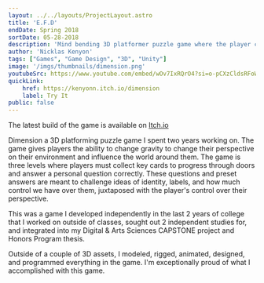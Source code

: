 ```yaml
---
layout: ../../layouts/ProjectLayout.astro
title: 'E.F.D'
endDate: Spring 2018
sortDate: 05-28-2018
description: 'Mind bending 3D platformer puzzle game where the player controls gravity'
author: 'Nicklas Kenyon'
tags: ["Games", "Game Design", "3D", "Unity"]
image: '/imgs/thumbnails/dimension.png'
youtubeSrc: https://www.youtube.com/embed/wOv7IxRQrO4?si=o-pCXzCldsRFoWgx
quickLink:
    href: https://kenyonn.itch.io/dimension
    label: Try It
public: false
---
```


The latest build of the game is available on [Itch.io](https://kenyonn.itch.io/dimension)

Dimension a 3D platforming puzzle game I spent two years working on. The game gives players the ability to change gravity to change their perspective on their environment and influence the world around them. The game is three levels where players must collect key cards to progress through doors and answer a personal question correctly. These questions and preset answers are meant to challenge ideas of identity, labels, and how much control we have over them, juxtaposed with the player's control over their perspective.

This was a game I developed independently in the last 2 years of college that I worked on outside of classes, sought out 2 independent studies for, and integrated into my Digital & Arts Sciences CAPSTONE project and Honors Program thesis.

Outside of a couple of 3D assets, I modeled, rigged, animated, designed, and programmed everything in the game. I'm exceptionally proud of what I accomplished with this game.
